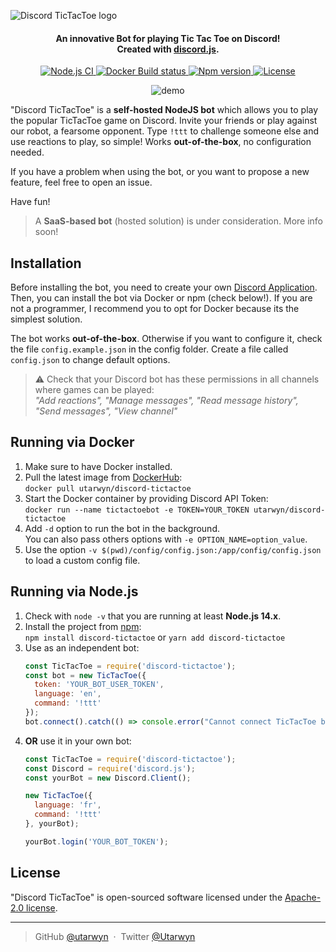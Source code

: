 ![Discord TicTacToe logo](https://i.imgur.com/d9ldRKK.png)

<h4 align="center">
An innovative Bot for playing Tic Tac Toe on Discord!
<br>
Created with <a href="https://github.com/discordjs/discord.js">discord.js</a>.
</h4>

<p align="center">
    <a href="https://github.com/utarwyn/discord-tictactoe/actions">
        <img src="https://github.com/utarwyn/discord-tictactoe/workflows/Node.js%20CI/badge.svg" alt="Node.js CI">
    </a>
    <a href="https://hub.docker.com/r/utarwyn/discord-tictactoe">
        <img src="https://img.shields.io/docker/cloud/build/utarwyn/discord-tictactoe" alt="Docker Build status">
    </a>
    <a href="https://github.com/utarwyn/discord-tictactoe/releases">
        <img src="https://img.shields.io/github/package-json/v/utarwyn/discord-tictactoe" alt="Npm version">
    </a>
    <a href="https://github.com/utarwyn/discord-tictactoe/blob/master/LICENSE">
        <img src="https://img.shields.io/github/license/utarwyn/discord-tictactoe" alt="License">
    </a>
</p>

<p align="center">
    <img src="https://i.imgur.com/bfl7wwm.gif" alt="demo">
</p>

"Discord TicTacToe" is a **self-hosted NodeJS bot** which allows you to play the popular TicTacToe game on Discord.
Invite your friends or play against our robot, a fearsome opponent. Type `!ttt` to challenge someone else and use reactions to play, so simple!
Works **out-of-the-box**, no configuration needed.

If you have a problem when using the bot, or you want to propose a new feature, feel free to open an issue.

Have fun!

> A **SaaS-based bot** (hosted solution) is under consideration. More info soon!

Installation
------------

Before installing the bot, you need to create your own [Discord Application][6].
Then, you can install the bot via Docker or npm (check below!). If you are not a programmer, I recommend you to opt for Docker because its the simplest solution.

The bot works **out-of-the-box**. Otherwise if you want to configure it, check the file `config.example.json` in the config folder.
Create a file called `config.json` to change default options.

> :warning: Check that your Discord bot has these permissions in all channels where games can be played:\
> *"Add reactions", "Manage messages", "Read message history", "Send messages", "View channel"*

Running via Docker
------------

1. Make sure to have Docker installed.
2. Pull the latest image from [DockerHub][1]:\
   `docker pull utarwyn/discord-tictactoe`
3. Start the Docker container by providing Discord API Token:\
   `docker run --name tictactoebot -e TOKEN=YOUR_TOKEN utarwyn/discord-tictactoe`
4. Add `-d` option to run the bot in the background.\
   You can also pass others options with `-e OPTION_NAME=option_value`.
5. Use the option `-v $(pwd)/config/config.json:/app/config/config.json` to load a custom config file.

Running via Node.js
------------

1. Check with `node -v` that you are running at least **Node.js 14.x**.
2. Install the project from [npm][2]:\
   `npm install discord-tictactoe` or `yarn add discord-tictactoe`
3. Use as an independent bot:
   ```javascript
   const TicTacToe = require('discord-tictactoe');
   const bot = new TicTacToe({
     token: 'YOUR_BOT_USER_TOKEN',
     language: 'en',
     command: '!ttt'
   }); 
   bot.connect().catch(() => console.error("Cannot connect TicTacToe bot"));
   ```
4. **OR** use it in your own bot:
   ```javascript
   const TicTacToe = require('discord-tictactoe');
   const Discord = require('discord.js');
   const yourBot = new Discord.Client();
   
   new TicTacToe({
     language: 'fr',
     command: '!ttt'
   }, yourBot);
   
   yourBot.login('YOUR_BOT_TOKEN');
   ```

License
--------

"Discord TicTacToe" is open-sourced software licensed under the [Apache-2.0 license][3].

---
> GitHub [@utarwyn][4] &nbsp;&middot;&nbsp; Twitter [@Utarwyn][5]


[1]: https://hub.docker.com/r/utarwyn/discord-tictactoe
[2]: https://www.npmjs.com/package/discord-tictactoe
[3]: https://github.com/utarwyn/discord-tictactoe/blob/master/LICENSE
[4]: https://github.com/utarwyn
[5]: https://twitter.com/Utarwyn
[6]: https://discordapp.com/developers/applications
